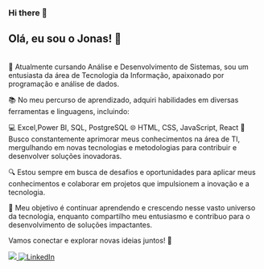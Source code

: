 ### Hi there 👋

<h2>Olá, eu sou o Jonas! 👋</h2>
<br>
🌟 Atualmente cursando Análise e Desenvolvimento de Sistemas, sou um entusiasta da área de Tecnologia da Informação, apaixonado por programação e análise de dados.

📚 No meu percurso de aprendizado, adquiri habilidades em diversas ferramentas e linguagens, incluindo:

💻 Excel,Power BI, SQL, PostgreSQL
🌐 HTML, CSS, JavaScript, React
🚀 Busco constantemente aprimorar meus conhecimentos na área de TI, mergulhando em novas tecnologias e metodologias para contribuir e desenvolver soluções inovadoras.

🔍 Estou sempre em busca de desafios e oportunidades para aplicar meus conhecimentos e colaborar em projetos que impulsionem a inovação e a tecnologia.

🌱 Meu objetivo é continuar aprendendo e crescendo nesse vasto universo da tecnologia, enquanto compartilho meu entusiasmo e contribuo para o desenvolvimento de soluções impactantes.

Vamos conectar e explorar novas ideias juntos! 🚀

<a href="jflienemann@msn.com"> <img src="https://img.shields.io/badge/Gmail-D14836?style=for-the-badge&logo=gmail&logoColor=white"> 
<a href="www.linkedin.com/in/jonasflienemann"> <img src="https://img.shields.io/badge/LinkedIn-0077B5?style=for-the-badge&logo=linkedin&logoColor=white" alt="LinkedIn">

